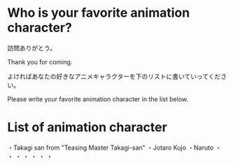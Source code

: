 # Who is your favorite animation character?
訪問ありがとう。

Thank you for coming.

よければあなたの好きなアニメキャラクターを下のリストに書いていってください。

Please write your favorite animation character in the list below.

# List of animation character
・Takagi san from "Teasing Master Takagi-san"
・Jotaro Kujo
・Naruto
・
・
・
・
・
・
・


